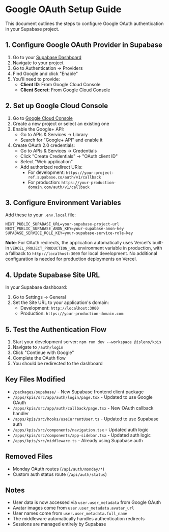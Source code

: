 # Google OAuth Setup Guide

This document outlines the steps to configure Google OAuth authentication in your Supabase project.

## 1. Configure Google OAuth Provider in Supabase

1. Go to your [Supabase Dashboard](https://supabase.com/dashboard)
2. Navigate to your project
3. Go to Authentication → Providers
4. Find Google and click "Enable"
5. You'll need to provide:
   - **Client ID**: From Google Cloud Console
   - **Client Secret**: From Google Cloud Console

## 2. Set up Google Cloud Console

1. Go to [Google Cloud Console](https://console.cloud.google.com/)
2. Create a new project or select an existing one
3. Enable the Google+ API:
   - Go to APIs & Services → Library
   - Search for "Google+ API" and enable it
4. Create OAuth 2.0 credentials:
   - Go to APIs & Services → Credentials
   - Click "Create Credentials" → "OAuth client ID"
   - Select "Web application"
   - Add authorized redirect URIs:
     - For development: `https://your-project-ref.supabase.co/auth/v1/callback`
     - For production: `https://your-production-domain.com/auth/v1/callback`

## 3. Configure Environment Variables

Add these to your `.env.local` file:

```env
NEXT_PUBLIC_SUPABASE_URL=your-supabase-project-url
NEXT_PUBLIC_SUPABASE_ANON_KEY=your-supabase-anon-key
SUPABASE_SERVICE_ROLE_KEY=your-supabase-service-role-key
```

**Note**: For OAuth redirects, the application automatically uses Vercel's built-in `VERCEL_PROJECT_PRODUCTION_URL` environment variable in production, with a fallback to `http://localhost:3000` for local development. No additional configuration is needed for production deployments on Vercel.

## 4. Update Supabase Site URL

In your Supabase dashboard:
1. Go to Settings → General
2. Set the Site URL to your application's domain:
   - Development: `http://localhost:3000`
   - Production: `https://your-production-domain.com`

## 5. Test the Authentication Flow

1. Start your development server: `npm run dev --workspace @isleno/kpis`
2. Navigate to `/auth/login`
3. Click "Continue with Google"
4. Complete the OAuth flow
5. You should be redirected to the dashboard

## Key Files Modified

- `/packages/supabase/` - New Supabase frontend client package
- `/apps/kpis/src/app/auth/login/page.tsx` - Updated to use Google OAuth
- `/apps/kpis/src/app/auth/callback/page.tsx` - New OAuth callback handler
- `/apps/kpis/src/hooks/useCurrentUser.ts` - Updated to use Supabase auth
- `/apps/kpis/src/components/navigation.tsx` - Updated auth logic
- `/apps/kpis/src/components/app-sidebar.tsx` - Updated auth logic
- `/apps/kpis/src/middleware.ts` - Already using Supabase auth

## Removed Files

- Monday OAuth routes (`/api/auth/monday/*`)
- Custom auth status route (`/api/auth/status`)

## Notes

- User data is now accessed via `user.user_metadata` from Google OAuth
- Avatar images come from `user.user_metadata.avatar_url`
- User names come from `user.user_metadata.full_name`
- The middleware automatically handles authentication redirects
- Sessions are managed entirely by Supabase 